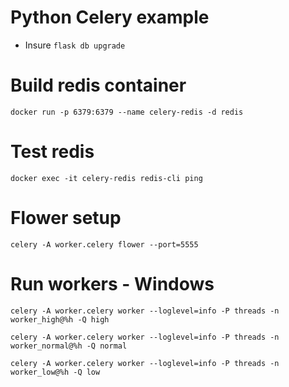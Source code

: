 # Python Celery example
- Insure `flask db upgrade`
# Build redis container
```shell
docker run -p 6379:6379 --name celery-redis -d redis
```
# Test redis
```shell
docker exec -it celery-redis redis-cli ping
```
# Flower setup 
```shell
celery -A worker.celery flower --port=5555
```
# Run workers - Windows
```shell
celery -A worker.celery worker --loglevel=info -P threads -n worker_high@%h -Q high
```
```shell
celery -A worker.celery worker --loglevel=info -P threads -n worker_normal@%h -Q normal
```
```shell
celery -A worker.celery worker --loglevel=info -P threads -n worker_low@%h -Q low
```
